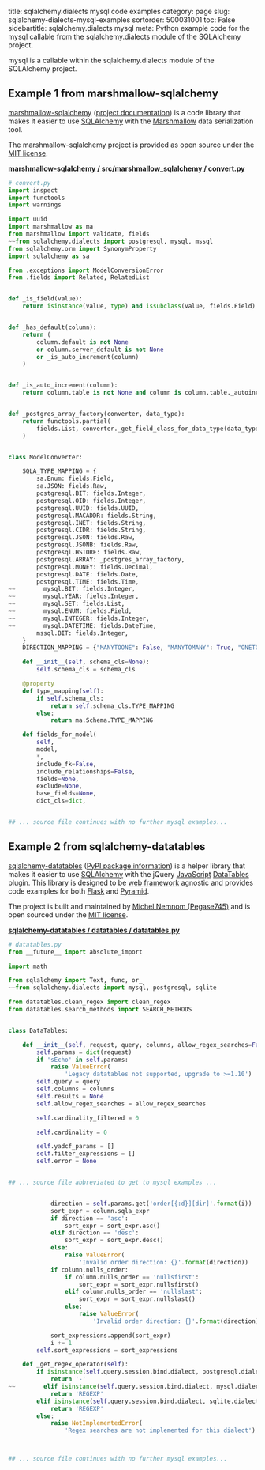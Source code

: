 title: sqlalchemy.dialects mysql code examples
category: page
slug: sqlalchemy-dialects-mysql-examples
sortorder: 500031001
toc: False
sidebartitle: sqlalchemy.dialects mysql
meta: Python example code for the mysql callable from the sqlalchemy.dialects module of the SQLAlchemy project.


mysql is a callable within the sqlalchemy.dialects module of the SQLAlchemy project.


## Example 1 from marshmallow-sqlalchemy
[marshmallow-sqlalchemy](https://github.com/marshmallow-code/marshmallow-sqlalchemy)
([project documentation](https://marshmallow-sqlalchemy.readthedocs.io/en/latest/))
is a code library that makes it easier to use
[SQLAlchemy](/sqlalchemy.html) with the
[Marshmallow](https://marshmallow.readthedocs.io/en/stable/)
data serialization tool.

The marshmallow-sqlalchemy project is provided as open source under the
[MIT license](https://github.com/marshmallow-code/marshmallow-sqlalchemy/blob/dev/LICENSE).

[**marshmallow-sqlalchemy / src/marshmallow_sqlalchemy / convert.py**](https://github.com/marshmallow-code/marshmallow-sqlalchemy/blob/dev/src/marshmallow_sqlalchemy/./convert.py)

```python
# convert.py
import inspect
import functools
import warnings

import uuid
import marshmallow as ma
from marshmallow import validate, fields
~~from sqlalchemy.dialects import postgresql, mysql, mssql
from sqlalchemy.orm import SynonymProperty
import sqlalchemy as sa

from .exceptions import ModelConversionError
from .fields import Related, RelatedList


def _is_field(value):
    return isinstance(value, type) and issubclass(value, fields.Field)


def _has_default(column):
    return (
        column.default is not None
        or column.server_default is not None
        or _is_auto_increment(column)
    )


def _is_auto_increment(column):
    return column.table is not None and column is column.table._autoincrement_column


def _postgres_array_factory(converter, data_type):
    return functools.partial(
        fields.List, converter._get_field_class_for_data_type(data_type.item_type)
    )


class ModelConverter:

    SQLA_TYPE_MAPPING = {
        sa.Enum: fields.Field,
        sa.JSON: fields.Raw,
        postgresql.BIT: fields.Integer,
        postgresql.OID: fields.Integer,
        postgresql.UUID: fields.UUID,
        postgresql.MACADDR: fields.String,
        postgresql.INET: fields.String,
        postgresql.CIDR: fields.String,
        postgresql.JSON: fields.Raw,
        postgresql.JSONB: fields.Raw,
        postgresql.HSTORE: fields.Raw,
        postgresql.ARRAY: _postgres_array_factory,
        postgresql.MONEY: fields.Decimal,
        postgresql.DATE: fields.Date,
        postgresql.TIME: fields.Time,
~~        mysql.BIT: fields.Integer,
~~        mysql.YEAR: fields.Integer,
~~        mysql.SET: fields.List,
~~        mysql.ENUM: fields.Field,
~~        mysql.INTEGER: fields.Integer,
~~        mysql.DATETIME: fields.DateTime,
        mssql.BIT: fields.Integer,
    }
    DIRECTION_MAPPING = {"MANYTOONE": False, "MANYTOMANY": True, "ONETOMANY": True}

    def __init__(self, schema_cls=None):
        self.schema_cls = schema_cls

    @property
    def type_mapping(self):
        if self.schema_cls:
            return self.schema_cls.TYPE_MAPPING
        else:
            return ma.Schema.TYPE_MAPPING

    def fields_for_model(
        self,
        model,
        *,
        include_fk=False,
        include_relationships=False,
        fields=None,
        exclude=None,
        base_fields=None,
        dict_cls=dict,


## ... source file continues with no further mysql examples...

```


## Example 2 from sqlalchemy-datatables
[sqlalchemy-datatables](https://github.com/Pegase745/sqlalchemy-datatables)
([PyPI package information](https://pypi.org/project/sqlalchemy-datatables/))
is a helper library that makes it easier to use [SQLAlchemy](/sqlalchemy.html)
with the jQuery [JavaScript](/javascript.html)
[DataTables](https://datatables.net/) plugin. This library is designed to
be [web framework](/web-frameworks.html) agnostic and provides code examples
for both [Flask](/flask.html) and [Pyramid](/pyramid.html).

The project is built and maintained by
[Michel Nemnom (Pegase745)](https://github.com/Pegase745) and is open
sourced under the
[MIT license](https://github.com/Pegase745/sqlalchemy-datatables/blob/master/LICENSE).

[**sqlalchemy-datatables / datatables / datatables.py**](https://github.com/Pegase745/sqlalchemy-datatables/blob/master/./datatables/datatables.py)

```python
# datatables.py
from __future__ import absolute_import

import math

from sqlalchemy import Text, func, or_
~~from sqlalchemy.dialects import mysql, postgresql, sqlite

from datatables.clean_regex import clean_regex
from datatables.search_methods import SEARCH_METHODS


class DataTables:

    def __init__(self, request, query, columns, allow_regex_searches=False):
        self.params = dict(request)
        if 'sEcho' in self.params:
            raise ValueError(
                'Legacy datatables not supported, upgrade to >=1.10')
        self.query = query
        self.columns = columns
        self.results = None
        self.allow_regex_searches = allow_regex_searches

        self.cardinality_filtered = 0

        self.cardinality = 0

        self.yadcf_params = []
        self.filter_expressions = []
        self.error = None


## ... source file abbreviated to get to mysql examples ...


            direction = self.params.get('order[{:d}][dir]'.format(i))
            sort_expr = column.sqla_expr
            if direction == 'asc':
                sort_expr = sort_expr.asc()
            elif direction == 'desc':
                sort_expr = sort_expr.desc()
            else:
                raise ValueError(
                    'Invalid order direction: {}'.format(direction))
            if column.nulls_order:
                if column.nulls_order == 'nullsfirst':
                    sort_expr = sort_expr.nullsfirst()
                elif column.nulls_order == 'nullslast':
                    sort_expr = sort_expr.nullslast()
                else:
                    raise ValueError(
                        'Invalid order direction: {}'.format(direction))

            sort_expressions.append(sort_expr)
            i += 1
        self.sort_expressions = sort_expressions

    def _get_regex_operator(self):
        if isinstance(self.query.session.bind.dialect, postgresql.dialect):
            return '-'
~~        elif isinstance(self.query.session.bind.dialect, mysql.dialect):
            return 'REGEXP'
        elif isinstance(self.query.session.bind.dialect, sqlite.dialect):
            return 'REGEXP'
        else:
            raise NotImplementedError(
                'Regex searches are not implemented for this dialect')



## ... source file continues with no further mysql examples...

```

